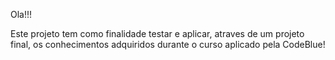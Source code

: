 Ola!!!

Este projeto tem como finalidade testar e aplicar, atraves de um projeto final, os conhecimentos adquiridos durante o curso aplicado pela CodeBlue!